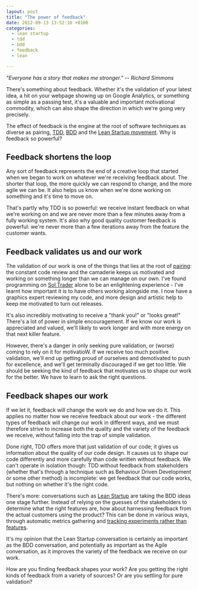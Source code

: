 ```yaml
---
layout: post
title: "The power of feedback"
date: 2012-09-13 13:52:16 +0100
categories:
  - lean startup
  - tdd
  - bdd
  - feedback
  - lean

---
```


<p><i>"Everyone has a story that makes me stronger." -- Richard Simmons</i></p>

There's something about feedback. Whether it's the validation of your latest idea, a hit on your webpage showing up on Google Analytics, or something as simple as a passing test, it's a valuable and important motivational commodity, which can also shape the direction in which we're going very precisely.

The effect of feedback is the engine at the root of software techniques as diverse as pairing, [TDD](http://en.wikipedia.org/wiki/Test-driven_development), [BDD](http://en.wikipedia.org/wiki/Behavior-driven_development) and the [Lean Startup movement](http://theleanstartup.com). Why is feedback so powerful?

## Feedback shortens the loop

Any sort of feedback represents the end of a creative loop that started when we began to work on whatever we're receiving feedback about. The shorter that loop, the more quickly we can respond to change, and the more agile we can be. It also helps us know when we're done working on something and it's time to move on.

That's partly why TDD is so powerful: we receive instant feedback on what we're working on and we are never more than a few minutes away from a fully working system. It's also why good quality customer feedback is powerful: we're never more than a few iterations away from the feature the customer wants.

## Feedback validates us and our work

The validation of our work is one of the things that lies at the root of [pairing](/2010/01/pairing-works-for-everthing): the constant code review and the camaderie keeps us motivated and working on something longer than we can manage on our own. I've found programming on [Sol Trader](http://soltrader.net) alone to be an enlightening experience - I've learnt how important it is to have others working alongside me. I now have a graphics expert reviewing my code, and more design and artistic help to keep me motivated to turn out releases.

It's also incredibly motivating to receive a "thank you!" or "looks great!" There's a lot of power in simple encouragement. If we know our work is appreciated and valued, we'll likely to work longer and with more energy on that next killer feature.

However, there's a danger in only seeking pure validation, or (worse) coming to rely on it for motivatioW. If we receive too much positive validation, we'll end up getting proud of ourselves and demotivated to push for excellence, and we'll get terminally discouraged if we get too little. We should be seeking the kind of feedback that motivates us to shape our work for the better. We have to learn to ask the right questions.

## Feedback shapes our work

If we let it, feedback will change the work we do and how we do it. This applies no matter how we receive feedback about our work - the different types of feedback will change our work in different ways, and we must therefore strive to increase both the quality and the variety of the feedback we receive, without falling into the trap of simple validation.

Done right, TDD offers more that just validation of our code; it gives us information about the quality of our code design. It causes us to shape our code differently and more carefully than code written without feedback. We can't operate in isolation though: TDD without feedback from stakeholders (whether that's through a technique such as Behaviour Driven Development or some other method) is incomplete: we get feedback that our code works, but nothing on whether it's the right code.

There's more: conversations such as [Lean Startup](http://theleanstartup.com/) are taking the BDD ideas one stage further. Instead of relying on the guesses of the stakeholders to determine what the right features are, how about harnessing feedback from the actual customers using the product? This can be done in various ways, through automatic metrics gathering and [tracking experiments rather than features](https://speakerdeck.com/u/chrismdp/p/lean-startup-validated-learning-and-kanban-for-hypothesis).

It's my opinion that the Lean Startup conversation is certainly as important as the BDD conversation, and potentially as important as the Agile conversation, as it improves the variety of the feedback we receive on our work.

How are you finding feedback shapes your work? Are you getting the right kinds of feedback from a variety of sources? Or are you settling for pure validation?
